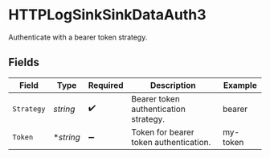 # HTTPLogSinkSinkDataAuth3

Authenticate with a bearer token strategy.


## Fields

| Field                                  | Type                                   | Required                               | Description                            | Example                                |
| -------------------------------------- | -------------------------------------- | -------------------------------------- | -------------------------------------- | -------------------------------------- |
| `Strategy`                             | *string*                               | :heavy_check_mark:                     | Bearer token authentication strategy.  | bearer                                 |
| `Token`                                | **string*                              | :heavy_minus_sign:                     | Token for bearer token authentication. | my-token                               |